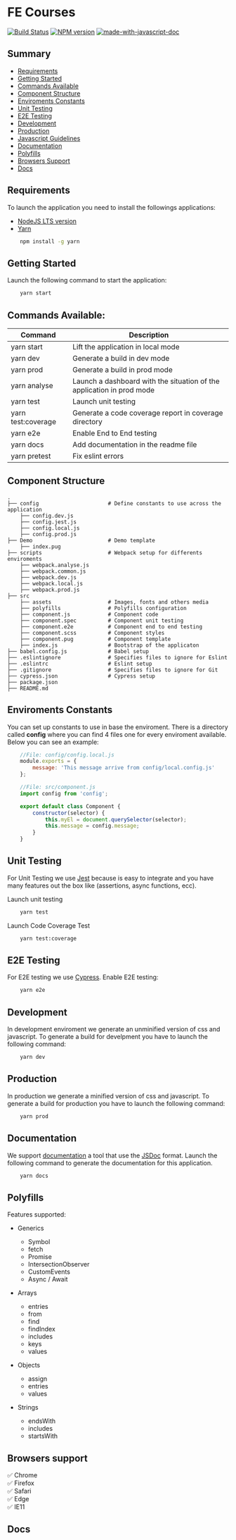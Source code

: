 # FE Courses
[![Build Status](https://travis-ci.com/grandemayta/fe-courses.svg?token=4PzH6pSaVFrSFyxQY8Zz&branch=develop)](https://travis-ci.com/grandemayta/fe-courses)
[![NPM version](https://d25lcipzij17d.cloudfront.net/badge.svg?id=gh&type=6&v=1.0.0)](http://badge.fury.io/js/badge-list)
[![made-with-javascript-doc](https://img.shields.io/badge/Made%20with-Javascript-1f425f.svg)](https://www.sphinx-doc.org/)

## Summary
- [Requirements](#requirements)
- [Getting Started](#getting-started)
- [Commands Available](#commands-available)
- [Component Structure](#component-structure)
- [Enviroments Constants](#enviroments-constants)
- [Unit Testing](#unit-testing)
- [E2E Testing](#e2e-testing)
- [Development](#development)
- [Production](#production)
- [Javascript Guidelines](#javascript-guidelines)
- [Documentation](#documentation)
- [Polyfills](#polyfills)
- [Browsers Support](#browsers-support)
- [Docs](#docs)

## Requirements
To launch the application you need to install the followings applications:

- [NodeJS LTS version](https://nodejs.org/en/)
- [Yarn](https://yarnpkg.com/lang/en/)

```sh
    npm install -g yarn
```

## Getting Started
Launch the following command to start the application:

```sh
    yarn start
```

## Commands Available:

| Command | Description |
| ------ | ------ |
| yarn start | Lift the application in local mode |
| yarn dev | Generate a build in dev mode |
| yarn prod | Generate a build in prod mode |
| yarn analyse | Launch a dashboard with the situation of the application in prod mode |
| yarn test | Launch unit testing |
| yarn test:coverage | Generate a code coverage report in coverage directory |
| yarn e2e | Enable End to End testing |
| yarn docs | Add documentation in the readme file |
| yarn pretest | Fix eslint errors |

## Component Structure

    .
    ├── config                      # Define constants to use across the application
        ├── config.dev.js
        ├── config.jest.js
        ├── config.local.js
        ├── config.prod.js
    ├── Demo                        # Demo template
        ├── index.pug
    ├── scripts                     # Webpack setup for differents enviroments
        ├── webpack.analyse.js
        ├── webpack.common.js
        ├── webpack.dev.js
        ├── webpack.local.js
        ├── webpack.prod.js
    ├── src
        ├── assets                  # Images, fonts and others media
        ├── polyfills               # Polyfills configuration
        ├── component.js            # Component code
        ├── component.spec          # Component unit testing
        ├── component.e2e           # Component end to end testing
        ├── component.scss          # Component styles
        ├── component.pug           # Component template
        ├── index.js                # Bootstrap of the applicaton
    ├── babel.config.js             # Babel setup
    ├── .eslintignore               # Specifies files to ignore for Eslint
    ├── .eslintrc                   # Eslint setup
    ├── .gitignore                  # Specifies files to ignore for Git
    ├── cypress.json                # Cypress setup
    ├── package.json
    ├── README.md

## Enviroments Constants
You can set up constants to use in base the enviroment. There is a directory called **config** where you can find 4 files one for every enviroment available. Below you can see an example:

```javascript
    //File: config/config.local.js
    module.exports = {
        message: 'This message arrive from config/local.config.js'
    };

    //File: src/component.js
    import config from 'config';

    export default class Component {
        constructor(selector) {
            this.myEl = document.querySelector(selector);
            this.message = config.message;
        }
    }

```

## Unit Testing
For Unit Testing we use [Jest](https://facebook.github.io/jest/) because is easy to integrate and you have many features out the box like (assertions, async functions, ecc).

Launch unit testing
```sh
    yarn test
```

Launch Code Coverage Test
```sh
    yarn test:coverage
```

## E2E Testing
For E2E testing we use [Cypress](https://docs.cypress.io/guides/overview/why-cypress.html#In-a-Nutshell). Enable E2E testing:

```sh
    yarn e2e
```

## Development
In development enviroment we generate an unminified version of css and javascript.
To generate a build for develpment you have to launch the following command:

```sh
    yarn dev
```

## Production
In production we generate a minified version of css and javascript.
To generate a build for production you have to launch the following command:

```sh
    yarn prod
```

## Documentation
We support [documentation](http://documentation.js.org/) a tool that use the [JSDoc](http://usejsdoc.org/) format. Launch the following command to generate the documentation for this application.

```sh
    yarn docs
```

## Polyfills
Features supported:

- Generics
    - Symbol
    - fetch
    - Promise
    - IntersectionObserver
    - CustomEvents
    - Async / Await

- Arrays
    - entries
    - from
    - find
    - findIndex
    - includes
    - keys
    - values

- Objects
    - assign
    - entries
    - values

- Strings
    - endsWith
    - includes
    - startsWith

## Browsers support

:white_check_mark: Chrome
<br/>
:white_check_mark: Firefox
<br/>
:white_check_mark: Safari
<br/>
:white_check_mark: Edge
<br/>
:white_check_mark: IE11

## Docs